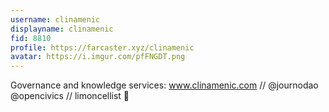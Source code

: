 ```yaml
---
username: clinamenic
displayname: clinamenic
fid: 8810
profile: https://farcaster.xyz/clinamenic
avatar: https://i.imgur.com/pfFNGDT.png
---
```


Governance and knowledge services: www.clinamenic.com // @journodao @opencivics // limoncellist 🍋
